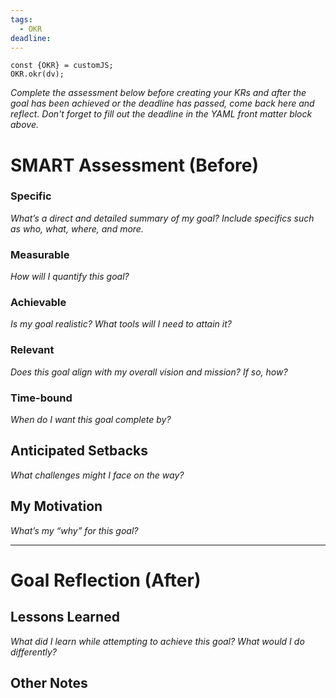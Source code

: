 ```yaml
---
tags:
  - OKR
deadline:
---
```


```dataviewjs
const {OKR} = customJS;
OKR.okr(dv);
```

*Complete the assessment below before creating your KRs and after the goal has been achieved or the deadline has passed, come back here and reflect. Don't forget to fill out the deadline in the YAML front matter block above.*

# SMART Assessment (Before)

### Specific

_What’s a direct and detailed summary of my goal? Include specifics such as who, what, where, and more._

### Measurable

_How will I quantify this goal?_

### Achievable

_Is my goal realistic? What tools will I need to attain it?_

### Relevant

_Does this goal align with my overall vision and mission? If so, how?_

### Time-bound

_When do I want this goal complete by?_

## Anticipated Setbacks

_What challenges might I face on the way?_

## My Motivation

_What’s my “why” for this goal?_

---

# Goal Reflection (After)

## Lessons Learned

_What did I learn while attempting to achieve this goal? What would I do differently?_

## Other Notes
